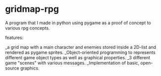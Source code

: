 # gridmap-rpg

A program that I made in python using pygame as a proof of concept to various rpg concepts.

features:

_a grid map with a main character and enemies stored inside a 2D-list and rendered as pygame sprites.
_Object-oriented programming to represents different game object types as well as graphical properties.
_3 different game "scenes" with various messages.
_Implementation of basic, open-source graphics.
